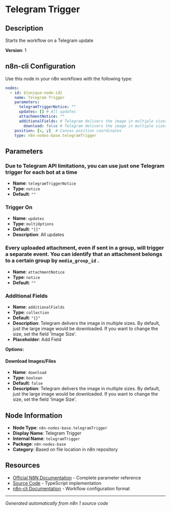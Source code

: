 # Telegram Trigger

## Description

Starts the workflow on a Telegram update

**Version**: 1

## n8n-cli Configuration

Use this node in your n8n workflows with the following type:

```yaml
nodes:
  - id: ${unique-node-id}
    name: Telegram Trigger
    parameters:
      telegramTriggerNotice: ""
      updates: [] # All updates
      attachmentNotice: ""
      additionalFields: # Telegram delivers the image in multiple sizes. By default, just the large image would be downloaded. If you want to change the size, set the field 'Image Size'.
        download: false # Telegram delivers the image in multiple sizes. By default, just the large image would be downloaded. If you want to change the size, set the field 'Image Size'.
    position: [x, y]  # Canvas position coordinates
    type: n8n-nodes-base.telegramTrigger
```

## Parameters

### Due to Telegram API limitations, you can use just one Telegram trigger for each bot at a time

- **Name**: `telegramTriggerNotice`
- **Type**: `notice`
- **Default**: `""`

### Trigger On

- **Name**: `updates`
- **Type**: `multiOptions`
- **Default**: `"[]"`
- **Description**: All updates

### Every uploaded attachment, even if sent in a group, will trigger a separate event. You can identify that an attachment belongs to a certain group by <code>media_group_id</code> .

- **Name**: `attachmentNotice`
- **Type**: `notice`
- **Default**: `""`

### Additional Fields

- **Name**: `additionalFields`
- **Type**: `collection`
- **Default**: `"{}"`
- **Description**: Telegram delivers the image in multiple sizes. By default, just the large image would be downloaded. If you want to change the size, set the field 'Image Size'.
- **Placeholder**: Add Field

**Options:**

#### Download Images/Files
- **Name**: `download`
- **Type**: `boolean`
- **Default**: `false`
- **Description**: Telegram delivers the image in multiple sizes. By default, just the large image would be downloaded. If you want to change the size, set the field 'Image Size'.



## Node Information

- **Node Type**: `n8n-nodes-base.telegramTrigger`
- **Display Name**: Telegram Trigger
- **Internal Name**: `telegramTrigger`
- **Package**: `n8n-nodes-base`
- **Category**: Based on file location in n8n repository

## Resources

- [Official N8N Documentation](https://docs.n8n.io/integrations/builtin/app-nodes/n8n-nodes-base.telegramtrigger/) - Complete parameter reference
- [Source Code](https://github.com/n8n-io/n8n/blob/master/packages/nodes-base/nodes/Telegram/TelegramTrigger.node.ts) - TypeScript implementation
- [n8n-cli Documentation](https://github.com/edenreich/n8n-cli) - Workflow configuration format

---
*Generated automatically from n8n 1 source code*
